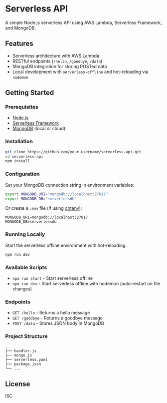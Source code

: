 # Serverless API

A simple Node.js serverless API using AWS Lambda, Serverless Framework, and MongoDB.

## Features

- Serverless architecture with AWS Lambda
- RESTful endpoints (`/hello`, `/goodbye`, `/data`)
- MongoDB integration for storing POSTed data
- Local development with `serverless-offline` and hot-reloading via `nodemon`

## Getting Started

### Prerequisites

- [Node.js](https://nodejs.org/)
- [Serverless Framework](https://www.serverless.com/framework/docs/getting-started/)
- [MongoDB](https://www.mongodb.com/) (local or cloud)

### Installation

```bash
git clone https://github.com/your-username/serverless-api.git
cd serverless-api
npm install
```

### Configuration

Set your MongoDB connection string in environment variables:

```bash
export MONGODB_URI="mongodb://localhost:27017"
export MONGODB_DB="serverlessdb"
```

Or create a `.env` file (if using [dotenv](https://www.npmjs.com/package/dotenv)):

```
MONGODB_URI=mongodb://localhost:27017
MONGODB_DB=serverlessdb
```

### Running Locally

Start the serverless offline environment with hot-reloading:

```bash
npm run dev
```

### Available Scripts

- `npm run start` - Start serverless offline
- `npm run dev` - Start serverless offline with nodemon (auto-restart on file changes)

### Endpoints

- `GET /hello` - Returns a hello message
- `GET /goodbye` - Returns a goodbye message
- `POST /data` - Stores JSON body in MongoDB

### Project Structure

```
.
├── handler.js
├── mongo.js
├── serverless.yaml
├── package.json
└── ...
```

## License

ISC
